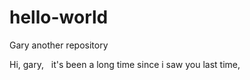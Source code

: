 # hello-world
Gary another repository

Hi, gary,
    it's been a long time since i saw you last time,
